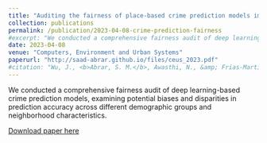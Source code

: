 ```yaml
---
title: "Auditing the fairness of place-based crime prediction models implemented with deep learning approaches"
collection: publications
permalink: /publication/2023-04-08-crime-prediction-fairness
#excerpt: "We conducted a comprehensive fairness audit of deep learning-based crime prediction models, examining potential biases and disparities in prediction accuracy across different demographic groups and neighborhood characteristics."
date: 2023-04-08
venue: "Computers, Environment and Urban Systems"
paperurl: "http://saad-abrar.github.io/files/ceus_2023.pdf"
#citation: "Wu, J., <b>Abrar, S. M.</b>, Awasthi, N., &amp; Frias-Martinez, V. (2023). Auditing the fairness of place-based crime prediction models implemented with deep learning approaches. Computers, Environment and Urban Systems, 102, 101967."
---
```


We conducted a comprehensive fairness audit of deep learning-based crime prediction models, examining potential biases and disparities in prediction accuracy across different demographic groups and neighborhood characteristics.

[Download paper here](http://saad-abrar.github.io/files/ceus_2023.pdf)

